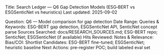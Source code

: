 Title: Search Ledger — Q6 Gap Detection Models (ESG‑BERT vs ESGSenticNet vs heuristics)
Last updated: 2025-09-02

Question: Q6 — Model comparison for gap detection
Date Range:
Queries & Keywords: ESG-BERT gap detection, ESGSenticNet API, SenticNet concept parse
Sources Searched: docs/RESEARCH_SOURCES.md; ESG-BERT repo; SenticNet; ESGSenticNet (if available)
Hits Reviewed:
Notes & Relevance:
Bias/COI:
Shortlist Candidates: ESG-BERT fine-tuned; ESGSenticNet; heuristic baseline
Next Actions: pre-register POC; build labeled eval set

